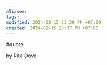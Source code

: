 ```yaml
---
aliases: 
tags: 
modified: 2024-02-15 23:38 PM +07:00
created: 2024-02-15 23:37 PM +07:00
---
```

#quote 

by Rita Dove